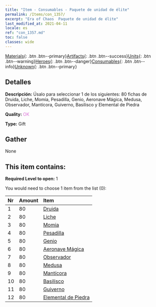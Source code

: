 ```yaml
---
title: "Item - Consumables - Paquete de unidad de élite"
permalink: /Items/con_1357/
excerpt: "Era of Chaos  Paquete de unidad de élite"
last_modified_at: 2021-04-11
locale: es
ref: "con_1357.md"
toc: false
classes: wide
---
```

 [Materials](/es/Items/){: .btn .btn--primary}[Artifacts](/es/Items/Artifacts/){: .btn .btn--success}[Units](/es/Items/Units/){: .btn .btn--warning}[Heroes](/es/Items/Heroes/){: .btn .btn--danger}[Consumables](/es/Items/Consumables/){: .btn .btn--info}[Unknown](/es/Items/Unknown/){: .btn .btn--primary}

## Detalles
 **Descripción:** Úsalo para seleccionar 1 de los siguientes: 80 fichas de Druida, Liche, Momia, Pesadilla, Genio, Aeronave Mágica, Medusa, Observador, Mantícora, Guiverno, Basilisco y Elemental de Piedra

 **Quality:** <span style="color: #DA70D6">OK</span>

 **Type:** Gift

## Gather

  None

## This item contains:

 **Required Level to open:** 1

 You would need to choose 1 item from the list (0):

  | Nr | Amount |     Item    |
  |:---|:-------|:------------|
  | 1 | 80 | [Druida](/es/Items/unt_206/) | 
  | 2 | 80 | [Liche](/es/Items/unt_212/) | 
  | 3 | 80 | [Momia](/es/Items/unt_215/) | 
  | 4 | 80 | [Pesadilla](/es/Items/unt_233/) | 
  | 5 | 80 | [Genio](/es/Items/unt_239/) | 
  | 6 | 80 | [Aeronave Mágica](/es/Items/unt_242/) | 
  | 7 | 80 | [Observador](/es/Items/unt_246/) | 
  | 8 | 80 | [Medusa](/es/Items/unt_247/) | 
  | 9 | 80 | [Mantícora](/es/Items/unt_249/) | 
  | 10 | 80 | [Basilisco](/es/Items/unt_256/) | 
  | 11 | 80 | [Guiverno](/es/Items/unt_258/) | 
  | 12 | 80 | [Elemental de Piedra](/es/Items/unt_266/) | 
